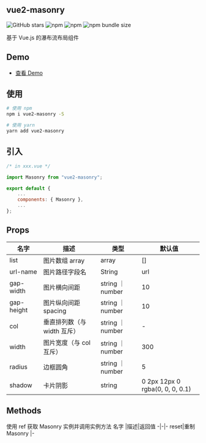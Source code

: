 ## vue2-masonry

![GitHub stars](https://img.shields.io/github/stars/Miss-Sixty/vue2-masonry?style=flat-square)
![npm](https://img.shields.io/npm/dt/vue2-masonry?style=flat-square)
![npm](https://img.shields.io/npm/v/vue2-masonry?style=flat-square)
![npm bundle size](https://img.shields.io/bundlephobia/min/vue2-masonry?style=flat-square)

<p>基于 Vue.js 的瀑布流布局组件</p>
 
## Demo
- [查看 Demo](https://miss-sixty.github.io/vue2-masonry/)

## 使用

```bash
# 使用 npm
npm i vue2-masonry -S

# 使用 yarn
yarn add vue2-masonry
```

## 引入

```js
/* in xxx.vue */

import Masonry from "vue2-masonry";

export default {
    ...
    components: { Masonry },
    ...
};
```

## Props

| 名字       | 描述                        | 类型             | 默认值                          |
| ---------- | --------------------------- | ---------------- | ------------------------------- |
| list       | 图片数组 array              | array            | []                              |
| url-name   | 图片路径字段名              | String           | url                             |
| gap-width  | 图片横向间距                | string ｜ number | 10                              |
| gap-height | 图片纵向间距 spacing        | string ｜ number | 10                              |
| col        | 垂直排列数（与 width 互斥） | string ｜ number | -                               |
| width      | 图片宽度（与 col 互斥）     | string ｜ number | 300                             |
| radius     | 边框圆角                    | string ｜ number | 5                               |
| shadow     | 卡片阴影                    | string           | 0 2px 12px 0 rgba(0, 0, 0, 0.1) |

## Methods

使用 ref 获取 Masonry 实例并调用实例方法
名字 |描述|返回值
-|-|-
reset|重制 Masonry |-
